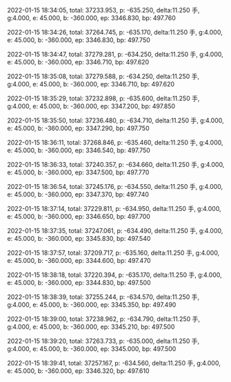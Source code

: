 2022-01-15 18:34:05, total: 37233.953, p: -635.250, delta:11.250 手, g:4.000, e: 45.000, b: -360.000, ep: 3346.830, bp: 497.760

2022-01-15 18:34:26, total: 37264.745, p: -635.170, delta:11.250 手, g:4.000, e: 45.000, b: -360.000, ep: 3346.830, bp: 497.750

2022-01-15 18:34:47, total: 37279.281, p: -634.250, delta:11.250 手, g:4.000, e: 45.000, b: -360.000, ep: 3346.710, bp: 497.620

2022-01-15 18:35:08, total: 37279.588, p: -634.250, delta:11.250 手, g:4.000, e: 45.000, b: -360.000, ep: 3346.710, bp: 497.620

2022-01-15 18:35:29, total: 37232.898, p: -635.600, delta:11.250 手, g:4.000, e: 45.000, b: -360.000, ep: 3347.200, bp: 497.850

2022-01-15 18:35:50, total: 37236.480, p: -634.710, delta:11.250 手, g:4.000, e: 45.000, b: -360.000, ep: 3347.290, bp: 497.750

2022-01-15 18:36:11, total: 37268.846, p: -635.460, delta:11.250 手, g:4.000, e: 45.000, b: -360.000, ep: 3346.540, bp: 497.750

2022-01-15 18:36:33, total: 37240.357, p: -634.660, delta:11.250 手, g:4.000, e: 45.000, b: -360.000, ep: 3347.500, bp: 497.770

2022-01-15 18:36:54, total: 37245.176, p: -634.550, delta:11.250 手, g:4.000, e: 45.000, b: -360.000, ep: 3347.370, bp: 497.740

2022-01-15 18:37:14, total: 37229.811, p: -634.950, delta:11.250 手, g:4.000, e: 45.000, b: -360.000, ep: 3346.650, bp: 497.700

2022-01-15 18:37:35, total: 37247.061, p: -634.490, delta:11.250 手, g:4.000, e: 45.000, b: -360.000, ep: 3345.830, bp: 497.540

2022-01-15 18:37:57, total: 37209.717, p: -635.160, delta:11.250 手, g:4.000, e: 45.000, b: -360.000, ep: 3344.600, bp: 497.470

2022-01-15 18:38:18, total: 37220.394, p: -635.170, delta:11.250 手, g:4.000, e: 45.000, b: -360.000, ep: 3344.830, bp: 497.500

2022-01-15 18:38:39, total: 37255.244, p: -634.570, delta:11.250 手, g:4.000, e: 45.000, b: -360.000, ep: 3345.350, bp: 497.490

2022-01-15 18:39:00, total: 37238.962, p: -634.790, delta:11.250 手, g:4.000, e: 45.000, b: -360.000, ep: 3345.210, bp: 497.500

2022-01-15 18:39:20, total: 37263.733, p: -635.000, delta:11.250 手, g:4.000, e: 45.000, b: -360.000, ep: 3345.000, bp: 497.500

2022-01-15 18:39:41, total: 37257.167, p: -634.560, delta:11.250 手, g:4.000, e: 45.000, b: -360.000, ep: 3346.320, bp: 497.610